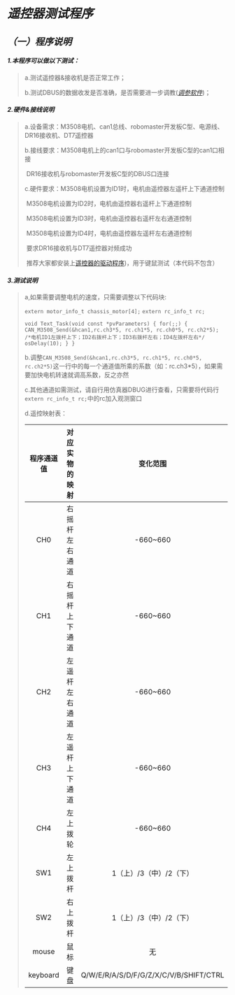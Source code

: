 # *遥控器测试程序*

## *（一）程序说明*

#### *1.本程序可以做以下测试：*

> a.测试遥控器&接收机是否正常工作；
>
> b.测试DBUS的数据收发是否准确，是否需要进一步调教([*调参软件*](https://www.robomaster.com/zh-CN/products/components/detail/122))；

#### *2.硬件&接线说明*

> a.设备需求：M3508电机、can1总线、robomaster开发板C型、电源线、DR16接收机、DT7遥控器
>
> b.接线要求：M3508电机上的can1口与robomaster开发板C型的can1口相接
>
> ​                       DR16接收机与robomaster开发板C型的DBUS口连接
>
> c.硬件要求：M3508电机设置为ID1时，电机由遥控器左遥杆上下通道控制
>
> ​                      M3508电机设置为ID2时，电机由遥控器右遥杆上下通道控制
>
> ​                      M3508电机设置为ID3时，电机由遥控器右遥杆左右通道控制
>
> ​                      M3508电机设置为ID4时，电机由遥控器左遥杆左右通道控制
>
> ​                      要求DR16接收机与DT7遥控器对频成功
>
> ​                      推荐大家都安装上[遥控器的驱动程序](https://www.robomaster.com/zh-CN/products/components/detail/122))，用于键鼠测试（本代码不包含）

#### *3.测试说明*

> a,如果需要调整电机的速度，只需要调整以下代码块:
>
> `extern motor_info_t chassis_motor[4];`
> `extern rc_info_t rc;`
>
> `void Text_Task(void const *pvParameters)
> {
> 	for(;;)
> 	{
> 		CAN_M3508_Send(&hcan1,rc.ch3*5, rc.ch1*5, rc.ch0*5, rc.ch2*5);
> 		/*电机ID1左拨杆上下；ID2右拨杆上下；ID3右拨杆左右；ID4左拨杆左右*/
> 		osDelay(10);
> 	}
> }`
>
> b.调整`CAN_M3508_Send(&hcan1,rc.ch3*5, rc.ch1*5, rc.ch0*5, rc.ch2*5)`这一行中的每一个通道值所乘的系数（如：rc.ch3*5），如果需要加快电机转速就调高系数，反之亦然
>
> c.其他通道如需测试，请自行用仿真器DBUG进行查看，只需要将代码行`extern rc_info_t rc;`中的rc加入观测窗口
>
> d.遥控映射表：
>
> | 程序通道值 | 对应实物的映射 |                变化范围                |
> | :--------: | :------------: | :------------------------------------: |
> |    CH0     | 右摇杆左右通道 |                -660~660                |
> |    CH1     | 右摇杆上下通道 |                -660~660                |
> |    CH2     | 左遥杆左右通道 |                -660~660                |
> |    CH3     | 左遥杆上下通道 |                -660~660                |
> |    CH4     |    左上拨轮    |                -660~660                |
> |    SW1     |    左上拨杆    |        1（上）/3（中）/2（下）         |
> |    SW2     |    右上拨杆    |        1（上）/3（中）/2（下）         |
> |   mouse    |      鼠标      |                   无                   |
> |  keyboard  |      键盘      | Q/W/E/R/A/S/D/F/G/Z/X/C/V/B/SHIFT/CTRL |
>
> 
